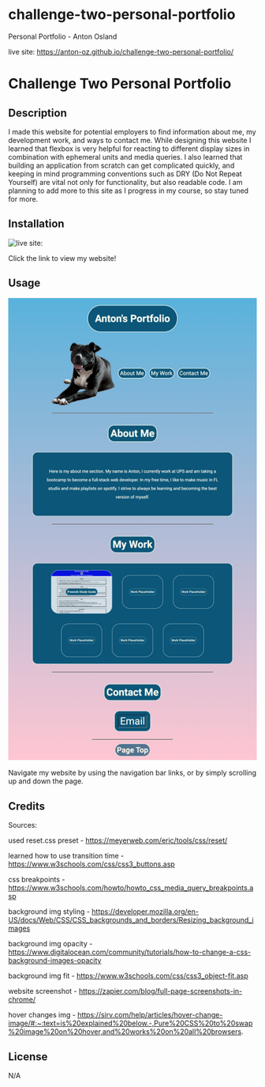 # challenge-two-personal-portfolio
Personal Portfolio - Anton Osland

live site: https://anton-oz.github.io/challenge-two-personal-portfolio/


# Challenge Two Personal Portfolio

## Description

I made this website for potential employers to find information about me, my development work, and ways to contact me. While designing this website I learned that flexbox is very helpful for reacting to different display sizes in combination with ephemeral units and media queries. I also learned that building an application from scratch can get complicated quickly, and keeping in mind programming conventions such as DRY (Do Not Repeat Yourself) are vital not only for functionality, but also readable code. I am planning to add more to this site as I progress in my course, so stay tuned for more.

## Installation

![live site:](https://anton-oz.github.io/challenge-two-personal-portfolio/)

Click the link to view my website!

## Usage

![Screenshot](./assets/screenshot/screenshot.png)


Navigate my website by using the navigation bar links, or by simply scrolling up and down the page.

## Credits

Sources:

used reset.css preset - https://meyerweb.com/eric/tools/css/reset/

learned how to use transition time - https://www.w3schools.com/css/css3_buttons.asp

css breakpoints - https://www.w3schools.com/howto/howto_css_media_query_breakpoints.asp

background img styling - https://developer.mozilla.org/en-US/docs/Web/CSS/CSS_backgrounds_and_borders/Resizing_background_images

background img opacity - https://www.digitalocean.com/community/tutorials/how-to-change-a-css-background-images-opacity

background img fit - https://www.w3schools.com/css/css3_object-fit.asp

website screenshot - https://zapier.com/blog/full-page-screenshots-in-chrome/

hover changes img - https://sirv.com/help/articles/hover-change-image/#:~:text=is%20explained%20below.-,Pure%20CSS%20to%20swap%20image%20on%20hover,and%20works%20on%20all%20browsers.


## License

N/A
